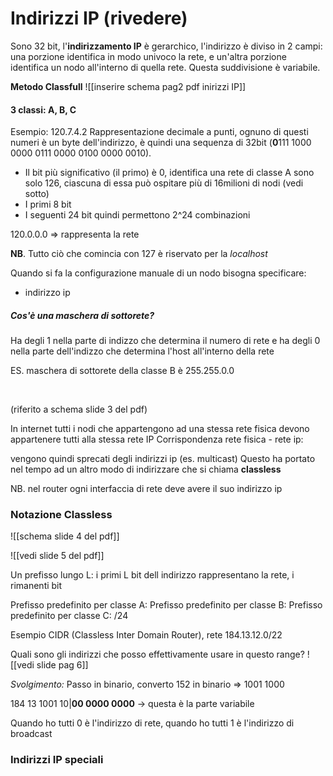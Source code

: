 # Indirizzi IP (rivedere)
Sono 32 bit, l'**indirizzamento IP** è gerarchico, l'indirizzo è diviso in 2 campi: una porzione identifica in modo univoco la rete, e un'altra porzione identifica un nodo all'interno di quella rete.
Questa suddivisione è variabile.

**Metodo Classfull**
![[inserire schema pag2 pdf inirizzi IP]]

#### 3 classi: A, B, C

Esempio: 120.7.4.2
Rappresentazione decimale a punti, ognuno di questi numeri è un byte dell'indirizzo, è quindi una sequenza di 32bit (**0**111 1000 0000 0111 0000 0100 0000 0010).
- Il bit più significativo (il primo) è 0, identifica una rete di classe A sono solo 126, ciascuna di essa può ospitare più di 16milioni di nodi (vedi sotto)
- I primi 8 bit 
- I seguenti 24 bit quindi permettono 2^24 combinazioni


120.0.0.0 => rappresenta la rete


**NB**. Tutto ciò che comincia con 127 è riservato per la *localhost*

Quando si fa la configurazione manuale di un nodo bisogna specificare:
- indirizzo ip 

##### Cos'è una maschera di sottorete?
Ha degli 1 nella parte di indizzo che determina il numero di rete e ha degli 0 nella parte dell'indizzo che determina l'host all'interno della rete

ES. maschera di sottorete della classe B è 255.255.0.0

<br>

(riferito a schema slide 3 del pdf)

In internet tutti i nodi che appartengono ad una stessa rete fisica devono appartenere tutti alla stessa rete IP
Corrispondenza rete fisica - rete ip: 

vengono quindi sprecati degli indirizzi ip (es. multicast)
Questo ha portato nel tempo ad un altro modo di indirizzare che si chiama **classless**

NB. nel router ogni interfaccia di rete deve avere il suo indirizzo ip

### Notazione Classless
![[schema slide 4 del pdf]]

![[vedi slide 5 del pdf]]

Un prefisso lungo L: i primi L bit dell indirizzo rappresentano la rete, i rimanenti bit 

Prefisso predefinito per classe A:
Prefisso predefinito per classe B:
Prefisso predefinito per classe C: /24

Esempio CIDR (Classless Inter Domain Router), rete 184.13.12.0/22

Quali sono gli indirizzi che posso effettivamente usare in questo range?
![[vedi slide pag 6]]

*Svolgimento:*
Passo in binario, converto 152 in binario => 1001 1000

184 13 1001 10|**00 0000 0000**			-> questa è la parte variabile

Quando ho tutti 0 è l'indirizzo di rete, quando ho tutti 1 è l'indirizzo di broadcast

### Indirizzi IP speciali

